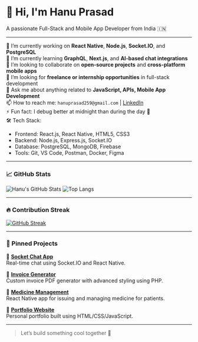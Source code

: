 # 👋 Hi, I'm Hanu Prasad

A passionate Full-Stack and Mobile App Developer from India 🇮🇳

---

🔭 I’m currently working on **React Native**, **Node.js**, **Socket.IO**, and **PostgreSQL**  
🌱 I’m currently learning **GraphQL**, **Next.js**, and **AI-based chat integrations**  
👯 I’m looking to collaborate on **open-source projects** and **cross-platform mobile apps**  
🤝 I’m looking for **freelance or internship opportunities** in full-stack development  
💬 Ask me about anything related to **JavaScript, APIs, Mobile App Development**  
📫 How to reach me: `hanuprasad259@gmail.com` | [LinkedIn](www.linkedin.com/in/durga-prasad-godaba/)  
⚡ Fun fact: I debug better at midnight than during the day 🌙  
🛠️ Tech Stack:
- Frontend: React.js, React Native, HTML5, CSS3
- Backend: Node.js, Express.js, Socket.IO
- Database: PostgreSQL, MongoDB, Firebase
- Tools: Git, VS Code, Postman, Docker, Figma

---

### 📈 GitHub Stats

![Hanu's GitHub Stats](https://github-readme-stats.vercel.app/api?username=hanuprasad143&show_icons=true&theme=dracula)
![Top Langs](https://github-readme-stats.vercel.app/api/top-langs/?username=hanuprasad143&layout=compact&theme=dracula)

---

### 🔥 Contribution Streak

[![GitHub Streak](https://github-readme-streak-stats.herokuapp.com/?user=hanuprasad143&theme=radical)](https://git.io/streak-stats)

---

### 📌 Pinned Projects

🔹 **[Socket Chat App](https://github.com/hanuprasad143/socket-chat-app)**  
Real-time chat using Socket.IO and React Native.

🔹 **[Invoice Generator](https://github.com/hanuprasad143/invoice-generator)**  
Custom invoice PDF generator with advanced styling using PHP.

🔹 **[Medicine Management](https://github.com/hanuprasad143/medicine-app)**  
React Native app for issuing and managing medicine for patients.

🔹 **[Portfolio Website](https://github.com/hanuprasad143/portfolio)**  
Personal portfolio built using HTML/CSS/JavaScript.

---

> Let’s build something cool together 🚀
